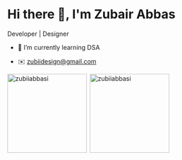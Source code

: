 # Hi there 👋, I'm Zubair Abbas

Developer | Designer

- 🌱 I’m currently learning DSA

- ✉️ zubiidesign@gmail.com

<img align="left" height="180em" src="https://github-readme-stats.vercel.app/api/top-langs/?username=zubiiabbasi&layout=compact&theme=transparent" alt=zubiiabbasi />

<p>&nbsp;<img align="center" height="180em" src="https://github-readme-stats.vercel.app/api?username=zubiiabbasi&show_icons=true&locale=en&theme=transparent" alt="zubiiabbasi" /></p>
